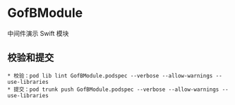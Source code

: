 # GofBModule
中间件演示 Swift 模块

## 校验和提交
    * 校验：pod lib lint GofBModule.podspec --verbose --allow-warnings --use-libraries
    * 提交：pod trunk push GofBModule.podspec --verbose --allow-warnings --use-libraries

